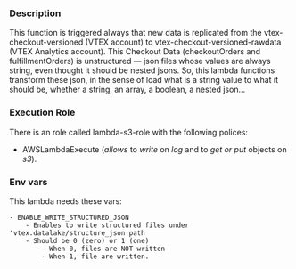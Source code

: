 ### Description

This function is triggered always that new data is replicated from the vtex-checkout-versioned (VTEX account) to vtex-checkout-versioned-rawdata (VTEX Analytics account).
This Checkout Data (checkoutOrders and fulfillmentOrders) is unstructured — json files whose values are always string, even thought it should be nested jsons. So, this lambda functions transform these json, in the sense of load what is a string value to what it should be, whether a string, an array, a boolean, a nested json...

### Execution Role

There is an role called lambda-s3-role with the following polices:   

- AWSLambdaExecute (_allows_ to _write_ on _log_ and to _get or put_ objects on _s3_).


### Env vars

This lambda needs these vars: 

    - ENABLE_WRITE_STRUCTURED_JSON
        - Enables to write structured files under 'vtex.datalake/structure_json path
        - Should be 0 (zero) or 1 (one)
            - When 0, files are NOT written
            - When 1, file are written.

